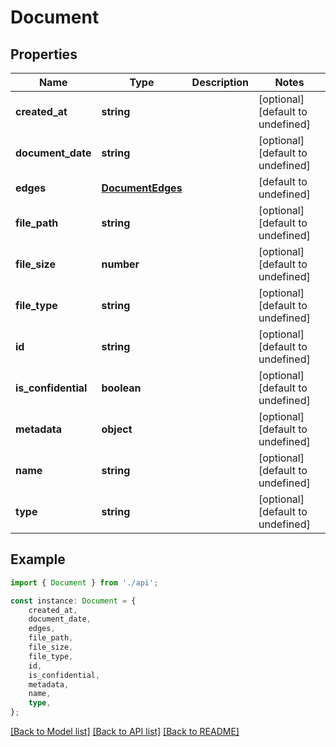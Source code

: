 # Document


## Properties

Name | Type | Description | Notes
------------ | ------------- | ------------- | -------------
**created_at** | **string** |  | [optional] [default to undefined]
**document_date** | **string** |  | [optional] [default to undefined]
**edges** | [**DocumentEdges**](DocumentEdges.md) |  | [default to undefined]
**file_path** | **string** |  | [optional] [default to undefined]
**file_size** | **number** |  | [optional] [default to undefined]
**file_type** | **string** |  | [optional] [default to undefined]
**id** | **string** |  | [optional] [default to undefined]
**is_confidential** | **boolean** |  | [optional] [default to undefined]
**metadata** | **object** |  | [optional] [default to undefined]
**name** | **string** |  | [optional] [default to undefined]
**type** | **string** |  | [optional] [default to undefined]

## Example

```typescript
import { Document } from './api';

const instance: Document = {
    created_at,
    document_date,
    edges,
    file_path,
    file_size,
    file_type,
    id,
    is_confidential,
    metadata,
    name,
    type,
};
```

[[Back to Model list]](../README.md#documentation-for-models) [[Back to API list]](../README.md#documentation-for-api-endpoints) [[Back to README]](../README.md)
